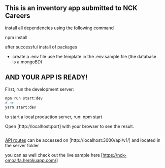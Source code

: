## This is an inventory app submitted to NCK Careers

install all dependencies using the following command

npm install

after successful install of packages

- create a .env file use the template in the .env.sample file (the database is a mongoBD)

## AND YOUR APP IS READY!

First, run the development server:

```bash
npm run start:dev
# or
yarn start:dev
```

to start a local production server, run:
npm start

Open [http://localhost:port] with your browser to see the result.
```the port is as set inside the .env file
```

[API routes](https://nextjs.org/docs/api-routes/introduction) can be accessed on [http://localhost:3000/api/v1/]
and located in the server folder

you can as well check out the live sample here [https://nck-omoalfa.herokuapp.com/]